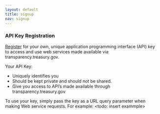 ```yaml
---
layout: default
title: signup
nav: signup
---
```


### API Key Registration

<a href="https://api.data.gov/signup" target="_blank">Register</a> for your own, unique application programming interface (API) key to access and use web services made available via transparency.treasury.gov. 

Your API Key:
*	Uniquely identifies you
*	Should be kept private and should not be shared.
*	Give you access to API’s made available through transparency.treasury.gov

To use your key, simply pass the key as a URL query parameter when making Web service requests. For example: <todo: insert exammple>
